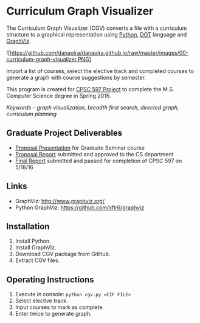 # Curriculum Graph Visualizer

The Curriculum Graph Visualizer (CGV) converts a file with a curriculum structure to a graphical representation using [Python](https://www.python.org/), [DOT](http://www.graphviz.org/doc/info/lang.html) language and [GraphViz](http://www.graphviz.org/).

![https://github.com/danaoira/danaoira.github.io/raw/master/images/00-curriculum-graph-visualizer.PNG]

Import a list of courses, select the elective track and completed courses to generate a graph with course suggestions by semester.

This program is created for [CPSC 597 Project](http://www.fullerton.edu/ecs/cs/_resources/pdf/CS_ProjGuidelines.pdf) to complete the M.S. Computer Science degree in Spring 2016.

*Keywords – graph visualization, breadth first search, directed graph, curriculum planning*

## Graduate Project Deliverables
* [Proposal Presentation](https://github.com/danaoira/Curriculum-Graph-Visualizer/blob/master/proposal/Proposal%20Presentation.pptx?raw=true) for Graduate Seminar course
* [Proposal Report](https://github.com/danaoira/Curriculum-Graph-Visualizer/blob/master/proposal/Proposal%20Report.pdf) submitted and approved to the CS department
* [Final Report](https://github.com/danaoira/CurriculumGraphVisualizer/blob/master/deliverables/Final%20Report.pdf) submitted and passed for completion of CPSC 597 on 5/18/16

## Links
* GraphViz: http://www.graphviz.org/
* Python GraphViz: https://github.com/xflr6/graphviz

## Installation

1. Install Python.
2. Install GraphViz.
3. Download CGV package from GitHub.
4. Extract CGV files.

## Operating Instructions

1. Execute in console: `python cgv.py <CIF FILE>`
2. Select elective track.
3. Input courses to mark as complete.
4. Enter twice to generate graph.
